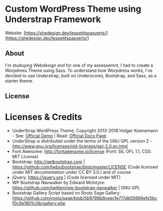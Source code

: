 # Custom WordPress Theme using Understrap Framework

Website: [https://shedesign.dev/lespetitspasverts/](https://shedesign.dev/lespetitspasverts/)

## About

I'm studuying Webdesign and for one of my assessemnt, I had to create a Worpdress Theme using Sass.
To understand how Worpdress works, I've decided to use Understrap, built on Underscores, Bootstrap, and Sass, as a starter theme.

## License

Licenses & Credits
=
- UnderStrap WordPress Theme, Copyright 2013-2018 Holger Koenemann - See: [Official Demo](https://understrap.com/understrap) | Read: [Official Docs Page](https://understrap.github.io/)
- UnderStrap is distributed under the terms of the GNU GPL version 2 - http://www.gnu.org/licenses/old-licenses/gpl-2.0.en.html
- Font Awesome: http://fontawesome.io/license (Font: SIL OFL 1.1, CSS: MIT License)
- Bootstrap: http://getbootstrap.com | https://github.com/twbs/bootstrap/blob/master/LICENSE (Code licensed under MIT documentation under CC BY 3.0.)
and of course
- jQuery: https://jquery.org | (Code licensed under MIT)
- WP Bootstrap Navwalker by Edward McIntyre: https://github.com/twittem/wp-bootstrap-navwalker | GNU GPL
- Bootstrap Gallery Script based on Roots Sage Gallery: https://github.com/roots/sage/blob/5b9786b8ceecfe717db55666efe5bcf0c9e1801c/lib/gallery.php
